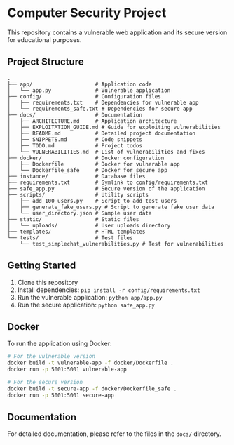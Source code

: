 # Computer Security Project

This repository contains a vulnerable web application and its secure version for educational purposes.

## Project Structure

```
.
├── app/                    # Application code
│   └── app.py              # Vulnerable application
├── config/                 # Configuration files
│   ├── requirements.txt    # Dependencies for vulnerable app
│   └── requirements_safe.txt # Dependencies for secure app
├── docs/                   # Documentation
│   ├── ARCHITECTURE.md     # Application architecture
│   ├── EXPLOITATION_GUIDE.md # Guide for exploiting vulnerabilities
│   ├── README.md           # Detailed project documentation
│   ├── SNIPPETS.md         # Code snippets
│   ├── TODO.md             # Project todos
│   └── VULNERABILITIES.md  # List of vulnerabilities and fixes
├── docker/                 # Docker configuration
│   ├── Dockerfile          # Docker for vulnerable app
│   └── Dockerfile_safe     # Docker for secure app
├── instance/               # Database files
├── requirements.txt        # Symlink to config/requirements.txt
├── safe_app.py             # Secure version of the application
├── scripts/                # Utility scripts
│   ├── add_100_users.py    # Script to add test users
│   ├── generate_fake_users.py # Script to generate fake user data
│   └── user_directory.json # Sample user data
├── static/                 # Static files
│   └── uploads/            # User uploads directory
├── templates/              # HTML templates
└── tests/                  # Test files
    └── test_simplechat_vulnerabilities.py # Test for vulnerabilities
```

## Getting Started

1. Clone this repository
2. Install dependencies: `pip install -r config/requirements.txt`
3. Run the vulnerable application: `python app/app.py`
4. Run the secure application: `python safe_app.py`

## Docker

To run the application using Docker:

```bash
# For the vulnerable version
docker build -t vulnerable-app -f docker/Dockerfile .
docker run -p 5001:5001 vulnerable-app

# For the secure version
docker build -t secure-app -f docker/Dockerfile_safe .
docker run -p 5001:5001 secure-app
```

## Documentation

For detailed documentation, please refer to the files in the `docs/` directory.
